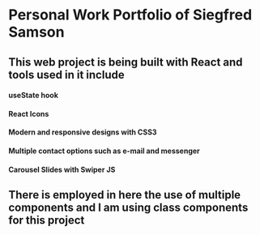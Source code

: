 # Personal Work Portfolio of Siegfred Samson

## This web project is being built with React and tools used in it include

#### useState hook

#### React Icons

#### Modern and responsive designs with CSS3

#### Multiple contact options such as e-mail and messenger

#### Carousel Slides with Swiper JS

## There is employed in here the use of multiple components and I am using class components for this project

####
